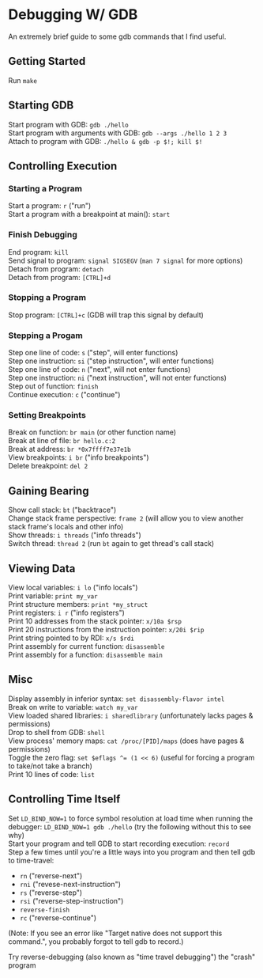 # Debugging W/ GDB
An extremely brief guide to some gdb commands that I find useful.  

## Getting Started
Run `make`  

## Starting GDB
Start program with GDB: `gdb ./hello`  
Start program with arguments with GDB: `gdb --args ./hello 1 2 3`  
Attach to program with GDB: `./hello & gdb -p $!; kill $!`  

## Controlling Execution

### Starting a Program
Start a program: `r` ("run")  
Start a program with a breakpoint at main(): `start`  

### Finish Debugging
End program: `kill`  
Send signal to program: `signal SIGSEGV` (`man 7 signal` for more options)  
Detach from program: `detach`  
Detach from program: `[CTRL]+d`  

### Stopping a Program
Stop program: `[CTRL]+c` (GDB will trap this signal by default)  

### Stepping a Progam
Step one line of code: `s` ("step", will enter functions)  
Step one instruction: `si` ("step instruction", will enter functions)  
Step one line of code: `n` ("next", will not enter functions)  
Step one instruction: `ni` ("next instruction", will not enter functions)  
Step out of function: `finish`  
Continue execution: `c` ("continue")  

### Setting Breakpoints
Break on function: `br main` (or other function name)  
Break at line of file: `br hello.c:2`  
Break at address: `br *0x7ffff7e37e1b`  
View breakpoints: `i br` ("info breakpoints")  
Delete breakpoint: `del 2`  

## Gaining Bearing
Show call stack: `bt` ("backtrace")  
Change stack frame perspective: `frame 2` (will allow you to view another stack frame's locals and other info)  
Show threads: `i threads` ("info threads")  
Switch thread: `thread 2` (run `bt` again to get thread's call stack)  

## Viewing Data
View local variables: `i lo` ("info locals")  
Print variable: `print my_var`  
Print structure members: `print *my_struct`  
Print registers: `i r` ("info registers")  
Print 10 addresses from the stack pointer: `x/10a $rsp`  
Print 20 instructions from the instruction pointer: `x/20i $rip`  
Print string pointed to by RDI: `x/s $rdi`  
Print assembly for current function: `disassemble`  
Print assembly for a function: `disassemble main`  

## Misc
Display assembly in inferior syntax: `set disassembly-flavor intel`  
Break on write to variable: `watch my_var`  
View loaded shared libraries: `i sharedlibrary` (unfortunately lacks pages & permissions)  
Drop to shell from GDB: `shell`  
	View process' memory maps: `cat /proc/[PID]/maps` (does have pages & permissions)  
Toggle the zero flag: `set $eflags ^= (1 << 6)` (useful for forcing a program to take/not take a branch)  
Print 10 lines of code:	`list`  

## Controlling Time Itself
Set `LD_BIND_NOW=1` to force symbol resolution at load time when running the debugger: `LD_BIND_NOW=1 gdb ./hello` (try the following without this to see why)  
Start your program and tell GDB to start recording execution: `record`  
Step a few times until you're a little ways into you program and then tell gdb to time-travel:  
- `rn` ("reverse-next")  
- `rni` ("revese-next-instruction")  
- `rs` ("reverse-step")  
- `rsi` ("reverse-step-instruction")  
- `reverse-finish`  
- `rc` ("reverse-continue") 
  
(Note: If you see an error like "Target native does not support this command.", you probably forgot to tell gdb to record.)  
  
Try reverse-debugging (also known as "time travel debugging") the "crash" program  
